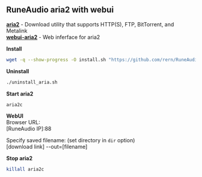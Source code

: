 RuneAudio aria2 with webui
---

[**aria2**](https://aria2.github.io/) - Download utility that supports HTTP(S), FTP, BitTorrent, and Metalink  
[**webui-aria2**](https://github.com/ziahamza/webui-aria2) - Web inferface for aria2  


**Install**  
```sh
wget -q --show-progress -O install.sh "https://github.com/rern/RuneAudio/blob/master/aria2/install.sh?raw=1"; chmod +x install.sh; ./install.sh
```

**Uninstall**  
```sh
./uninstall_aria.sh
```

**Start aria2**  
```sh
aria2c
```

**WebUI**  
Browser URL:  
\[RuneAudio IP]:88  

Specify saved filename: (set directory in `dir` option)  
[download link] --out=[filename]  

**Stop aria2**  
```sh
killall aria2c
```
